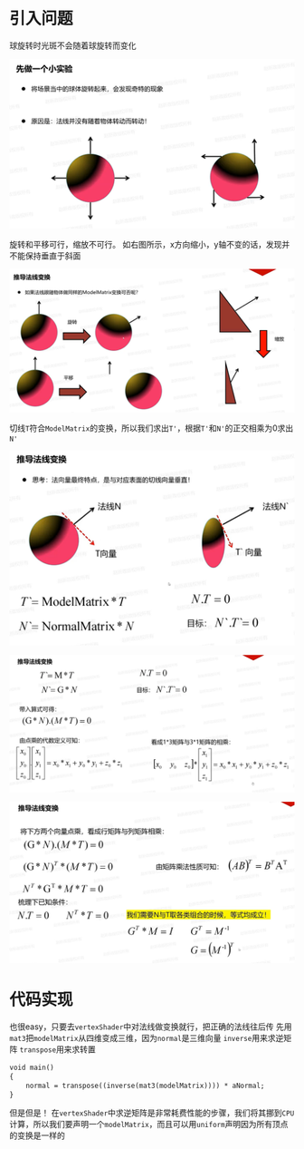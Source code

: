 # 引入问题
球旋转时光斑不会随着球旋转而变化

![输入图片说明](/imgs/2024-11-23/AnNMDU5afZipWxS0.png)

旋转和平移可行，缩放不可行。
如右图所示，x方向缩小，y轴不变的话，发现并不能保持垂直于斜面

![输入图片说明](/imgs/2024-11-23/k3yAxraRymoi7j8b.png)

切线`T`符合`ModelMatrix`的变换，所以我们求出`T'`，根据`T'`和`N'`的正交相乘为0求出`N'`

![输入图片说明](/imgs/2024-11-23/tMyqIWxrgH9xqc53.png)

![输入图片说明](/imgs/2024-11-23/6WU1rjBjvMgYDC1B.png)

![输入图片说明](/imgs/2024-11-23/bMcOIsmOHnTWB0uS.png)

# 代码实现
也很easy，只要去`vertexShader`中对法线做变换就行，把正确的法线往后传
先用`mat3`把`modelMatrix`从四维变成三维，因为`normal`是三维向量
`inverse`用来求逆矩阵
`transpose`用来求转置
```
void main()
{
    normal = transpose((inverse(mat3(modelMatrix)))) * aNormal;
}
```
但是但是！
在`vertexShader`中求逆矩阵是非常耗费性能的步骤，我们将其挪到`CPU`计算，所以我们要声明一个`modelMatrix`，而且可以用`uniform`声明因为所有顶点的变换是一样的
<!--stackedit_data:
eyJoaXN0b3J5IjpbMTcwMTY4MzUzMiwtNzUxMDkzNTY5LC0xOT
QwNzA2MjYyLDI3MDg3Mzk1Ml19
-->